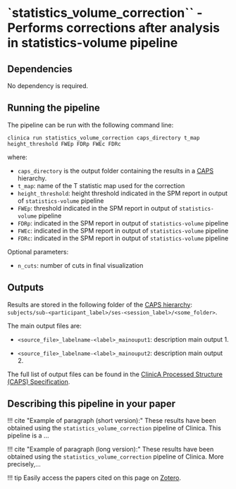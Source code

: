 # `statistics_volume_correction`` - Performs corrections after analysis in statistics-volume pipeline



## Dependencies
No dependency is required.

## Running the pipeline
The pipeline can be run with the following command line:

```
clinica run statistics_volume_correction caps_directory t_map height_threshold FWEp FDRp FWEc FDRc 
```
where:

  - `caps_directory` is the output folder containing the results in a [CAPS](../CAPS) hierarchy.
  - `t_map`: name of the T statistic map used for the correction
  - `height_threshold`: height threshold indicated in the SPM report in output of `statistics-volume` pipeline
  - `FWEp`: threshold indicated in the SPM report in output of `statistics-volume` pipeline
  - `FDRp`: indicated in the SPM report in output of `statistics-volume` pipeline
  - `FWEc`: indicated in the SPM report in output of `statistics-volume` pipeline
  - `FDRc`: indicated in the SPM report in output of `statistics-volume` pipeline

Optional parameters:

  - `n_cuts`: number of cuts in final visualization


## Outputs

Results are stored in the following folder of the [CAPS hierarchy](docs/CAPS): `subjects/sub-<participant_label>/ses-<session_label>/<some_folder>`.

The main output files are:

  - `<source_file>_labelname-<label>_mainouput1`: description main output 1.

  - `<source_file>_labelname-<label>_mainouput2`: description main output 2.

The full list of output files can be found in the [ClinicA Processed Structure (CAPS) Specification](https://docs.google.com/document/d/14mjXbqRceHK0fD0BIONniLK713zY7DbQHJEV7kxqsd8/edit#heading=h.f4ddnk971gkn).


<!--## Visualization of the results-->

<!--!!! note-->
<!--    The visualization command is not available for the moment. Please come back later, this section will be updated ASAP.-->


## Describing this pipeline in your paper

<!--You can have a single version for your pipeline-->

!!! cite "Example of paragraph (short version):"
    These results have been obtained using the `statistics_volume_correction` pipeline of Clinica. This pipeline is a ...

!!! cite "Example of paragraph (long version):"
    These results have been obtained using the `statistics_volume_correction` pipeline of Clinica. More precisely,...

!!! tip
    Easily access the papers cited on this page on [Zotero](https://www.zotero.org/groups/1517933/aramis_clinica/items/collectionKey/2DHP3WXH).
